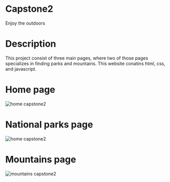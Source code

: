 # Capstone2
Enjoy the outdoors 
# Description
This project consist of three main pages, where two of those pages specializes in finding parks and mountains. This website conatins html, css, and javascript. 
# Home page
![home capstone2](https://github.com/Aaliyahj707/capstone2/assets/134230681/b3999a57-37c1-4c38-9454-ae9a4ea8bb8b)
# National parks page
![home capstone2](https://github.com/Aaliyahj707/capstone2/assets/134230681/93340f96-c511-4665-9e02-b2f8bce76806)
# Mountains page 
![mountains capstone2](https://github.com/Aaliyahj707/capstone2/assets/134230681/3433f65b-adeb-470b-be9d-789f135ed40b)
